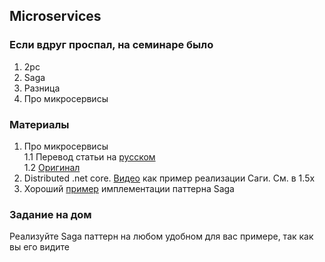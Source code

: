 ## Microservices

### Если вдруг проспал, на семинаре было
1. 2pc
2. Saga
3. Разница
4. Про микросервисы

### Материалы
1. Про микросервисы  
   1.1 Перевод статьи на [русском](https://habr.com/ru/articles/249183/)  
   1.2 [Оригинал](https://martinfowler.com/articles/microservices.html)  
2. Distributed .net core. [Видео](https://www.youtube.com/watch?v=KI223ULIFoA) как пример реализации Саги. См. в 1.5х
3. Хороший [пример](https://www.gokhan-gokalp.com/en/implementation-of-choreography-based-saga-in-dotnet-microservices/) имплементации паттерна Saga

### Задание на дом
Реализуйте Saga паттерн на любом удобном для вас примере, так как вы его видите